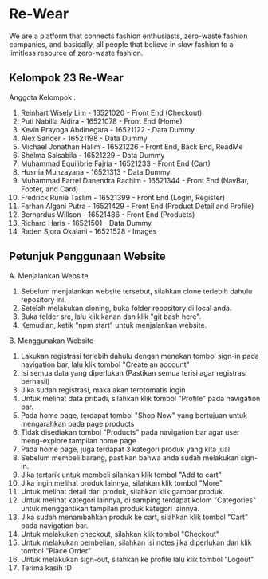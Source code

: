 # Re-Wear
We are a platform that connects fashion enthusiasts, zero-waste fashion companies, and basically, all people that believe in slow fashion to a limitless resource of zero-waste fashion.

## Kelompok 23 Re-Wear
Anggota Kelompok :
1. Reinhart Wisely Lim - 16521020 - Front End (Checkout)
2. Puti Nabilla Aidira - 16521078 - Front End (Home)
3. Kevin Prayoga Abdinegara - 16521122 - Data Dummy
4. Alex Sander - 16521198 - Data Dummy
5. Michael Jonathan Halim - 16521226 - Front End, Back End, ReadMe
6. Shelma Salsabila - 16521229 - Data Dummy
7. Muhammad Equilibrie Fajria - 16521233 - Front End (Cart)
8. Husnia Munzayana - 16521313 - Data Dummy
9. Muhammad Farrel Danendra Rachim - 16521344 - Front End (NavBar, Footer, and Card)
10. Fredrick Runie Taslim - 16521399 - Front End (Login, Register)
11. Farhan Algani Putra - 16521429 - Front End (Product Detail and Profile)
12. Bernardus Willson - 16521486 - Front End (Products)
13. Richard Haris - 16521501 - Data Dummy
14. Raden Sjora Okalani - 16521528 - Images

## Petunjuk Penggunaan Website
A. Menjalankan Website
1. Sebelum menjalankan website tersebut, silahkan clone terlebih dahulu repository ini.
2. Setelah melakukan cloning, buka folder repository di local anda.
3. Buka folder src, lalu klik kanan dan klik "git bash here".
4. Kemudian, ketik "npm start" untuk menjalankan website.

B. Menggunakan Website
1. Lakukan registrasi terlebih dahulu dengan menekan tombol sign-in pada navigation bar, lalu klik tombol "Create an account"
2. Isi semua data yang diperlukan (Pastikan semua terisi agar registrasi berhasil)
3. Jika sudah registrasi, maka akan terotomatis login
4. Untuk melihat data pribadi, silahkan klik tombol "Profile" pada navigation bar.
5. Pada home page, terdapat tombol "Shop Now" yang bertujuan untuk mengarahkan pada page products
6. Tidak disediakan tombol "Products" pada navigation bar agar user meng-explore tampilan home page
7. Pada home page, juga terdapat 3 kategori produk yang kita jual
8. Sebelum membeli barang, pastikan bahwa anda sudah melakukan sign-in.
9. Jika tertarik untuk membeli silahkan klik tombol "Add to cart"
10. Jika ingin melihat produk lainnya, silahkan klik tombol "More"
11. Untuk melihat detail dari produk, silahkan klik gambar produk.
12. Untuk melihat kategori lainnya, di samping terdapat kolom "Categories" untuk menggantikan tampilan produk kategori lainnya.
13. Jika sudah menambahkan produk ke cart, silahkan klik tombol "Cart" pada navigation bar.
14. Untuk melakukan checkout, silahkan klik tombol "Checkout"
15. Untuk melakukan pembelian, silahkan isi notes jika diperlukan dan klik tombol "Place Order"
16. Untuk melakukan sign-out, silahkan ke profile lalu klik tombol "Logout"
17. Terima kasih :D
